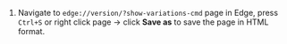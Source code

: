 1. Navigate to `edge://version/?show-variations-cmd` page in Edge, press `Ctrl+S` or right click page -> click **Save as** to save the page in HTML format.